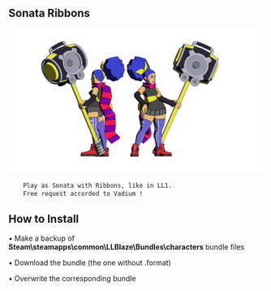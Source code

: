 ## Sonata Ribbons
![](Workfiles/Render.png)

		Play as Sonata with Ribbons, like in LL1.
		Free request accorded to Vadium !
			
## How to Install
• Make a backup of **Steam\steamapps\common\LLBlaze\Bundles\characters** bundle files

• Download the bundle (the one without .format)

• Overwrite the corresponding bundle
